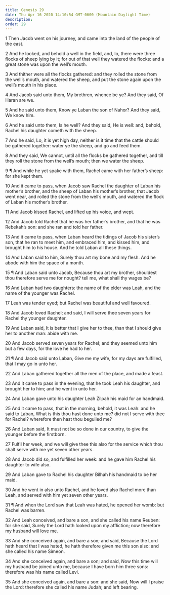 ```yaml
---
title: Genesis 29
date: Thu Apr 16 2020 14:10:54 GMT-0600 (Mountain Daylight Time)
description: 
order: 29
---
```


<p>
  1 Then Jacob went on his journey, and came into the land of the people of the
  east.
</p>
<p>
  2 And he looked, and behold a well in the field, and, lo, there were three
  flocks of sheep lying by it; for out of that well they watered the flocks: and
  a great stone was upon the well&#x2019;s mouth.
</p>
<p>
  3 And thither were all the flocks gathered: and they rolled the stone from the
  well&#x2019;s mouth, and watered the sheep, and put the stone again upon the
  well&#x2019;s mouth in his place.
</p>
<p>
  4 And Jacob said unto them, My brethren, whence be ye? And they said, Of Haran
  are we.
</p>
<p>
  5 And he said unto them, Know ye Laban the son of Nahor? And they said, We
  know him.
</p>
<p>
  6 And he said unto them, Is he well? And they said, He is well: and, behold,
  Rachel his daughter cometh with the sheep.
</p>
<p>
  7 And he said, Lo, it is yet high day, neither is it time that the cattle
  should be gathered together: water ye the sheep, and go and feed them.
</p>
<span></span>
<p>
  8 And they said, We cannot, until all the flocks be gathered together, and
  till they roll the stone from the well&#x2019;s mouth; then we water the
  sheep.
</p>
<p>
  9 &#xB6; And while he yet spake with them, Rachel came with her
  father&#x2019;s sheep: for she kept them.
</p>
<p>
  10 And it came to pass, when Jacob saw Rachel the daughter of Laban his
  mother&#x2019;s brother, and the sheep of Laban his mother&#x2019;s brother,
  that Jacob went near, and rolled the stone from the well&#x2019;s mouth, and
  watered the flock of Laban his mother&#x2019;s brother.
</p>
<p>11 And Jacob kissed Rachel, and lifted up his voice, and wept.</p>
<p>
  12 And Jacob told Rachel that he was her father&#x2019;s brother, and that he
  was Rebekah&#x2019;s son: and she ran and told her father.
</p>
<p>
  13 And it came to pass, when Laban heard the tidings of Jacob his
  sister&#x2019;s son, that he ran to meet him, and embraced him, and kissed
  him, and brought him to his house. And he told Laban all these things.
</p>
<p>
  14 And Laban said to him, Surely thou art my bone and my flesh. And he abode
  with him the space of a month.
</p>
<p>
  15 &#xB6; And Laban said unto Jacob, Because thou art my brother, shouldest
  thou therefore serve me for nought? tell me, what shall thy wages be?
</p>
<p>
  16 And Laban had two daughters: the name of the elder was Leah, and the name
  of the younger was Rachel.
</p>
<p>17 Leah was tender eyed; but Rachel was beautiful and well favoured.</p>
<p>
  18 And Jacob loved Rachel; and said, I will serve thee seven years for Rachel
  thy younger daughter.
</p>
<p>
  19 And Laban said, It is better that I give her to thee, than that I should
  give her to another man: abide with me.
</p>
<p>
  20 And Jacob served seven years for Rachel; and they seemed unto him but a few
  days, for the love he had to her.
</p>
<p>
  21 &#xB6; And Jacob said unto Laban, Give me my wife, for my days are
  fulfilled, that I may go in unto her.
</p>
<p>
  22 And Laban gathered together all the men of the place, and made a feast.
</p>
<p>
  23 And it came to pass in the evening, that he took Leah his daughter, and
  brought her to him; and he went in unto her.
</p>
<p>24 And Laban gave unto his daughter Leah Zilpah his maid for an handmaid.</p>
<p>
  25 And it came to pass, that in the morning, behold, it was Leah: and he said
  to Laban, What is this thou hast done unto me? did not I serve with thee for
  Rachel? wherefore then hast thou beguiled me?
</p>
<p>
  26 And Laban said, It must not be so done in our country, to give the younger
  before the firstborn.
</p>
<p>
  27 Fulfil her week, and we will give thee this also for the service which thou
  shalt serve with me yet seven other years.
</p>
<p>
  28 And Jacob did so, and fulfilled her week: and he gave him Rachel his
  daughter to wife also.
</p>
<p>
  29 And Laban gave to Rachel his daughter Bilhah his handmaid to be her maid.
</p>
<p>
  30 And he went in also unto Rachel, and he loved also Rachel more than Leah,
  and served with him yet seven other years.
</p>
<p>
  31 &#xB6; And when the Lord saw that Leah was hated, he opened her womb: but
  Rachel was barren.
</p>
<p>
  32 And Leah conceived, and bare a son, and she called his name Reuben: for she
  said, Surely the Lord hath looked upon my affliction; now therefore my husband
  will love me.
</p>
<p>
  33 And she conceived again, and bare a son; and said, Because the Lord hath
  heard that I was hated, he hath therefore given me this son also: and she
  called his name Simeon.
</p>
<p>
  34 And she conceived again, and bare a son; and said, Now this time will my
  husband be joined unto me, because I have born him three sons: therefore was
  his name called Levi.
</p>
<p>
  35 And she conceived again, and bare a son: and she said, Now will I praise
  the Lord: therefore she called his name Judah; and left bearing.
</p>
